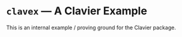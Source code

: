 `clavex` — A Clavier Example
==============================================================================

This is an internal example / proving ground for the Clavier package.
